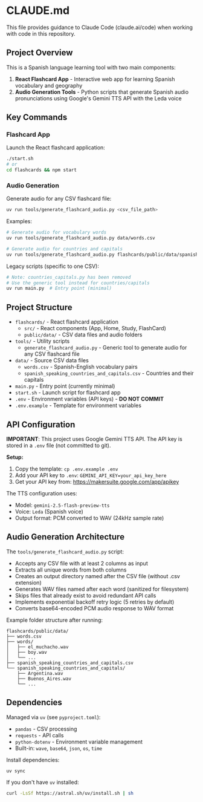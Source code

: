 # CLAUDE.md

This file provides guidance to Claude Code (claude.ai/code) when working with code in this repository.

## Project Overview

This is a Spanish language learning tool with two main components:
1. **React Flashcard App** - Interactive web app for learning Spanish vocabulary and geography
2. **Audio Generation Tools** - Python scripts that generate Spanish audio pronunciations using Google's Gemini TTS API with the Leda voice

## Key Commands

### Flashcard App
Launch the React flashcard application:
```bash
./start.sh
# or
cd flashcards && npm start
```

### Audio Generation
Generate audio for any CSV flashcard file:
```bash
uv run tools/generate_flashcard_audio.py <csv_file_path>
```

Examples:
```bash
# Generate audio for vocabulary words
uv run tools/generate_flashcard_audio.py data/words.csv

# Generate audio for countries and capitals
uv run tools/generate_flashcard_audio.py flashcards/public/data/spanish_speaking_countries_and_capitals.csv
```

Legacy scripts (specific to one CSV):
```bash
# Note: countries_capitals.py has been removed
# Use the generic tool instead for countries/capitals
uv run main.py  # Entry point (minimal)
```

## Project Structure

- `flashcards/` - React flashcard application
  - `src/` - React components (App, Home, Study, FlashCard)
  - `public/data/` - CSV data files and audio folders
- `tools/` - Utility scripts
  - `generate_flashcard_audio.py` - Generic tool to generate audio for any CSV flashcard file
- `data/` - Source CSV data files
  - `words.csv` - Spanish-English vocabulary pairs
  - `spanish_speaking_countries_and_capitals.csv` - Countries and their capitals
- `main.py` - Entry point (currently minimal)
- `start.sh` - Launch script for flashcard app
- `.env` - Environment variables (API keys) - **DO NOT COMMIT**
- `.env.example` - Template for environment variables

## API Configuration

**IMPORTANT**: This project uses Google Gemini TTS API. The API key is stored in a `.env` file (not committed to git).

**Setup:**
1. Copy the template: `cp .env.example .env`
2. Add your API key to `.env`: `GEMINI_API_KEY=your_api_key_here`
3. Get your API key from: https://makersuite.google.com/app/apikey

The TTS configuration uses:
- Model: `gemini-2.5-flash-preview-tts`
- Voice: `Leda` (Spanish voice)
- Output format: PCM converted to WAV (24kHz sample rate)

## Audio Generation Architecture

The `tools/generate_flashcard_audio.py` script:
- Accepts any CSV file with at least 2 columns as input
- Extracts all unique words from both columns
- Creates an output directory named after the CSV file (without .csv extension)
- Generates WAV files named after each word (sanitized for filesystem)
- Skips files that already exist to avoid redundant API calls
- Implements exponential backoff retry logic (5 retries by default)
- Converts base64-encoded PCM audio response to WAV format

Example folder structure after running:
```
flashcards/public/data/
├── words.csv
├── words/
│   ├── el_muchacho.wav
│   ├── boy.wav
│   └── ...
├── spanish_speaking_countries_and_capitals.csv
└── spanish_speaking_countries_and_capitals/
    ├── Argentina.wav
    ├── Buenos_Aires.wav
    └── ...
```

## Dependencies

Managed via `uv` (see `pyproject.toml`):
- `pandas` - CSV processing
- `requests` - API calls
- `python-dotenv` - Environment variable management
- Built-in: `wave`, `base64`, `json`, `os`, `time`

Install dependencies:
```bash
uv sync
```

If you don't have `uv` installed:
```bash
curl -LsSf https://astral.sh/uv/install.sh | sh
```
